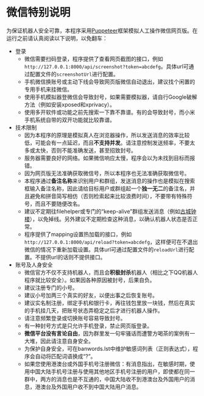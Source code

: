 微信特别说明
===

为保证机器人安全可靠，本程序采用[Puppeteer](https://github.com/GoogleChrome/puppeteer)框架模拟人工操作微信网页版。在运行之前请认真阅读以下说明，以免翻车：

* 登录
  * 微信需要扫码登录，程序提供了查看网页截图的接口，例如`http://127.0.0.1:8000/api/screenshot?token=abcdefg`。具体url可通过配置文件的`screenshotUrl`进行配置。
  * 手机微信换账号或主动下线会导致网页版微信自动退出，建议找个闲置的专用手机来挂微信。
  * 使用手机模拟器登微信会导致封号，如果需要模拟器，请自行Google破解方法（例如安装xposed和xprivacy）。
  * 使用多开软件或功能之前先搜索一下靠不靠谱。有的会导致封号，而小米手机系统自带的双开功能就比较靠谱。
* 技术限制
  * 因为本程序的原理是模拟真人在浏览器操作，所以发送消息的效率比较低，可能会有一点延迟，而且**不支持并发**。请注意控制发送频率，不要太多或太快，否则不能准确发送，甚至招致封号。
  * 服务器需要良好的网络。如果微信响应太慢，程序会以为未找到目标而报错。
  * 因为网页版无法准确获取微信号，所以本程序也无法准确获取微信号。
  * 本程序通过**备注名称**来识别用户和群组，发送消息的操作也是模拟在搜索框输入备注名称，因此请给目标用户或群组起一个**独一无二**的备注名，并且避免和拼音简写相仿（否则检索起来比较浪费时间），不要带有特殊符号，而且不要随便改名。
  * 建议不定期往filehelper或专门的“keep-alive”群组发送消息（例如[古城钟楼](https://www.weibo.com/supertimer)），以免掉线。另外建议不定期检查这种消息，以确认机器人状态是否正常。
  * 程序提供了mapping设置热加载的接口，例如`http://127.0.0.1:8000/api/reload?token=abcdefg`，这样便可在不退出微信的情况下重新加载设置。具体url可通过配置文件的`reloadUrl`进行配置。不提供url的话则不提供接口。
* 账号及人身安全
  * 微信官方不仅不支持机器人，而且会**积极封杀**机器人（相比之下QQ机器人程序就比较安全）。如果因各种原因被封号，后果自负。
  * 建议注册专门的小号。
  * 建议小号加两三个真实的好友，以便出事之后恢复账号。
  * 建议实名制注册，绑定手机和银行卡，再往钱包里放一块钱，然后在真实的手机挂几天，把账号状态弄稳定之后才进行机器人操作。
  * 请注意频繁登录或切换账号容易导致封号。
  * 有一种封号方式是只允许手机登录，禁止网页版登录。
  * **微信平台没有言论自由**，因为群里发一句牢骚话而遭警方喝茶的案例有一大堆，因此请注意自身安全。
  * 为保护自身安全，可在banwords.lst中维护敏感词列表（正则表达式），程序会自动将匹配词语换成“?”。
  * 如果您使用港澳台或外国手机号注册微信：有消息指出，在敏感时期，使用中国大陆手机号注册与使用其他地区手机号注册的用户，即使都在同一群中，两方的消息也是不互通的，中国大陆收不到港澳台及外国用户的消息，港澳台及外国用户收不到中国大陆用户消息。
